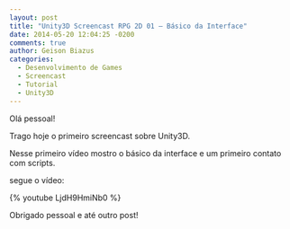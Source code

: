 ```yaml
---
layout: post
title: "Unity3D Screencast RPG 2D 01 – Básico da Interface"
date: 2014-05-20 12:04:25 -0200
comments: true
author: Geison Biazus
categories:
  - Desenvolvimento de Games
  - Screencast
  - Tutorial
  - Unity3D
---
```

Olá pessoal!

Trago hoje o primeiro screencast sobre Unity3D.

Nesse primeiro vídeo mostro o básico da interface e um primeiro contato com scripts.

segue o vídeo:

{% youtube LjdH9HmiNb0 %}

Obrigado pessoal e até outro post!
